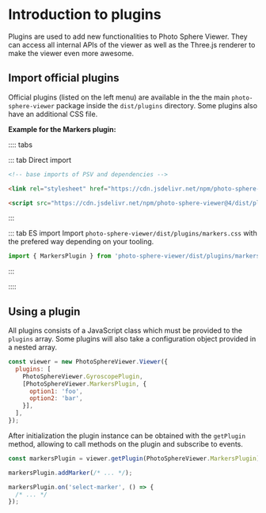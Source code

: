# Introduction to plugins

Plugins are used to add new functionalities to Photo Sphere Viewer. They can access all internal APIs of the viewer as well as the Three.js renderer to make the viewer even more awesome.

## Import official plugins

Official plugins (listed on the left menu) are available in the the main `photo-sphere-viewer` package inside the `dist/plugins` directory. Some plugins also have an additional CSS file.

**Example for the Markers plugin:**

:::: tabs

::: tab Direct import
```html
<!-- base imports of PSV and dependencies -->

<link rel="stylesheet" href="https://cdn.jsdelivr.net/npm/photo-sphere-viewer@4/dist/plugins/markers.min.css"/>

<script src="https://cdn.jsdelivr.net/npm/photo-sphere-viewer@4/dist/plugins/markers.min.js"></script>
```
:::

::: tab ES import
Import `photo-sphere-viewer/dist/plugins/markers.css` with the prefered way depending on your tooling.

```js
import { MarkersPlugin } from 'photo-sphere-viewer/dist/plugins/markers';
```
:::

::::


## Using a plugin

All plugins consists of a JavaScript class which must be provided to the `plugins` array. Some plugins will also take a configuration object provided in a nested array.

```js
const viewer = new PhotoSphereViewer.Viewer({
  plugins: [
    PhotoSphereViewer.GyroscopePlugin,
    [PhotoSphereViewer.MarkersPlugin, {
      option1: 'foo',
      option2: 'bar',
    }],
  ],
});
```

After initialization the plugin instance can be obtained with the `getPlugin` method, allowing to call methods on the plugin and subscribe to events.

```js
const markersPlugin = viewer.getPlugin(PhotoSphereViewer.MarkersPlugin);

markersPlugin.addMarker(/* ... */);

markersPlugin.on('select-marker', () => {
  /* ... */
});
```
